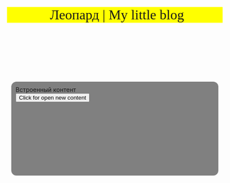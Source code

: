 <head>
  <title>Леопард</title>
</head>
<body>
  <header class="header">Леопард | My little blog</header>
  <div class="content">
    <div>Встроенный контент</div>
    <button class="moreContent">Click for open new content</button>
    <div class="contents">
      <img
        src="https://mymodernmet.com/wp/wp-content/uploads/2019/07/will-burrard-lucas-beetlecam-23-1024x683.jpg"
        style="height: 315px"
      />
      <iframe
        width="420"
        height="315"
        src="https://www.youtube.com/embed/EYVrdomVWKI"
      >
      </iframe>

      <p style="text-align: center">
        Леопард — это большая хищная кошка. Состоит в родстве со львами, тиграми
        и ягуарами. В XX веке был внесён в Красную книгу МСОП, в Красную книгу России, а также в охранные документы других стран. Однако во многих странах Африки относительно высокая численность леопардов позволяет выделять ежегодно квоту на их добычу. 
      </p>
    </div>
  </div>
</body>
<style>
  @import url("https://fonts.googleapis.com/css2?family=Dancing+Script:wght@400;500;600;700&display=swap");
  body {
    margin: 0;
    display: flex;
    flex: 1;
    flex-direction: column;
  }
  .header {
    background: yellow;
    padding-left: 10px;
    font-size: 32px;
    font-family: "Dancing Script", cursive;
  }
  .content {
    background: gray;
    margin: 10px;
    padding: 10px;
    min-height: 200px;
    border-radius: 12px;
  }
  .contents {
    display: flex;
    flex-direction: column;
    justify-content: center;
    align-items: center;
    display: none;
  }
</style>
<script>
  const button = document.querySelector(".moreContent");
  const content = document.querySelector(".contents");
  button.addEventListener("click", (el) => {
    if (content.style.display == "none") {
      content.style.display = "block";
    } else {
      console.log(content.style.display);
      content.style.display = "none";
    }
  });
</script>
